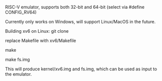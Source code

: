 RISC-V emulator, supports both 32-bit and 64-bit (select via #define CONFIG_RV64)

Currently only works on Windows, will support Linux/MacOS in the future.

Building xv6 on Linux:
  git clone 
  
  replace Makefile with xv6/Makefile
  
  make
  
  make fs.img

  This will produce kernel/xv6.img and fs.img, which can be used as input to the emulator.
  

